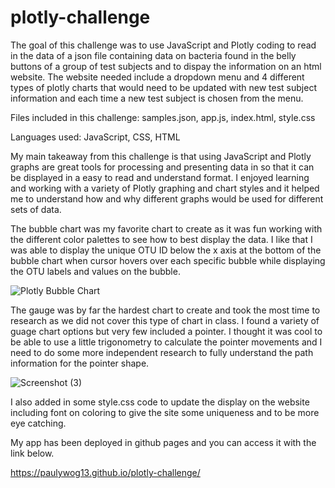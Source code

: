 # plotly-challenge
The goal of this challenge was to use JavaScript and Plotly coding to read in the data of a json file containing data on bacteria found in the belly buttons of a group of test subjects and to dispay the information on an html website. The website needed include a dropdown menu and 4 different types of plotly charts that would need to be updated with new test subject information and each time a new test subject is chosen from the menu. 

Files included in this challenge: samples.json, app.js, index.html, style.css

Languages used: JavaScript, CSS, HTML

My main takeaway from this challenge is that using JavaScript and Plotly graphs are great tools for processing and presenting data in so that it can be displayed in a easy to read and understand format. I enjoyed learning and working with a variety of Plotly graphing and chart styles and it helped me to understand how and why different graphs would be used for different sets of data.

The bubble chart was my favorite chart to create as it was fun working with the different color palettes to see how to best display the data. I like that I was able to display the unique OTU ID below the x axis at the bottom of the bubble chart when cursor hovers over each specific bubble while displaying the OTU labels and values on the bubble.  

![Plotly Bubble Chart](https://user-images.githubusercontent.com/69220393/121950933-7cff9a80-cd17-11eb-8305-198c7221fdef.png)

The gauge was by far the hardest chart to create and took the most time to research as we did not cover this type of chart in class. I found a variety of guage chart options but very few included a pointer. I thought it was cool to be able to use a little trigonometry to calculate the pointer movements and I need to do some more independent research to fully understand the path information for the pointer shape. 

![Screenshot (3)](https://user-images.githubusercontent.com/69220393/121796562-28ed9c80-cbd7-11eb-95fe-2cfe647ace2a.png)

I also added in some style.css code to update the display on the website including font on coloring to give the site some uniqueness and to be more eye catching.

My app has been deployed in github pages and you can access it with the link below.

https://paulywog13.github.io/plotly-challenge/

